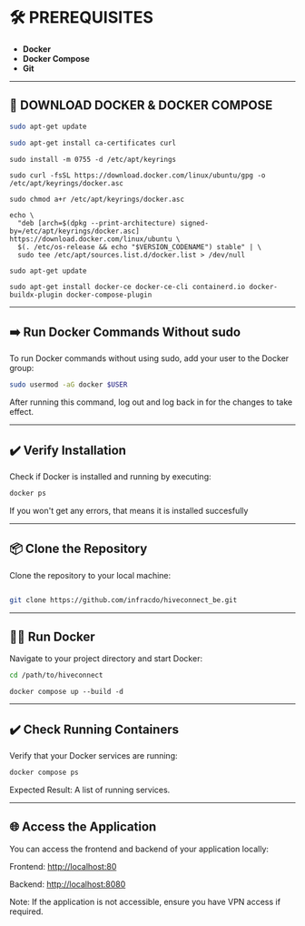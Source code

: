 # 🛠️ PREREQUISITES
- **Docker**
- **Docker Compose**
- **Git**

---

## 🚀 DOWNLOAD DOCKER & DOCKER COMPOSE

```bash
sudo apt-get update

```
```bash
sudo apt-get install ca-certificates curl
```
```
sudo install -m 0755 -d /etc/apt/keyrings
```
```
sudo curl -fsSL https://download.docker.com/linux/ubuntu/gpg -o /etc/apt/keyrings/docker.asc
```
```
sudo chmod a+r /etc/apt/keyrings/docker.asc
```
```
echo \
  "deb [arch=$(dpkg --print-architecture) signed-by=/etc/apt/keyrings/docker.asc] https://download.docker.com/linux/ubuntu \
  $(. /etc/os-release && echo "$VERSION_CODENAME") stable" | \
  sudo tee /etc/apt/sources.list.d/docker.list > /dev/null
```
```
sudo apt-get update
```
```
sudo apt-get install docker-ce docker-ce-cli containerd.io docker-buildx-plugin docker-compose-plugin
```
---
## ➡️ Run Docker Commands Without sudo

To run Docker commands without using sudo, add your user to the Docker group:

```bash
sudo usermod -aG docker $USER
```

 After running this command, log out and log back in for the changes to take effect.

---
## ✔️ Verify Installation

Check if Docker is installed and running by executing:

```bash
docker ps
```
If you won't get any errors, that means it is installed succesfully

---
## 📦 Clone the Repository

Clone the repository to your local machine:

```bash

git clone https://github.com/infracdo/hiveconnect_be.git
```
---
## 🏃‍♂️ Run Docker

Navigate to your project directory and start Docker:

```bash
cd /path/to/hiveconnect
```
```
docker compose up --build -d
```
---
## ✔️ Check Running Containers

Verify that your Docker services are running:

```bash
docker compose ps
```
Expected Result: A list of running services.

---
## 🌐 Access the Application

You can access the frontend and backend of your application locally:

  Frontend: [http://localhost:80](http://localhost:8080/)
  
  Backend: [http://localhost:8080](http://localhost:8080/)

 Note: If the application is not accessible, ensure you have VPN access if required.
